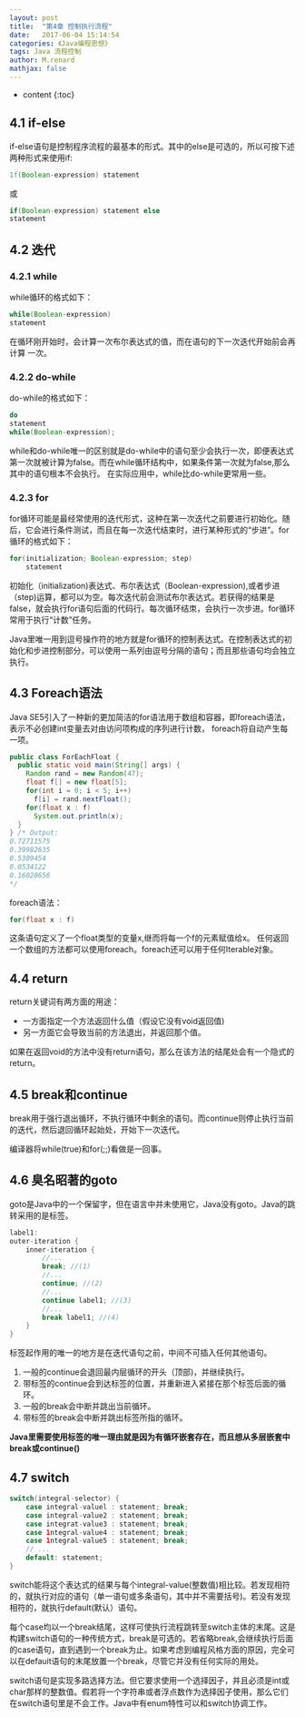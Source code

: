 ```yaml
---
layout: post
title:  "第4章 控制执行流程"
date:   2017-06-04 15:14:54
categories: 《Java编程思想》
tags: Java 流程控制
author: M.renard
mathjax: false
---
```


* content
{:toc}


## 4.1 if-else

if-else语句是控制程序流程的最基本的形式。其中的else是可选的，所以可按下述两种形式来使用if:
```java
1f(Boolean-expression) statement
```
或
```java
if(Boolean-expression) statement else
statement
```

## 4.2 迭代

### 4.2.1 while

while循环的格式如下：

```java
while(Boolean-expression) 
statement
```

在循环刚开始时，会计算一次布尔表达式的值，而在语句的下一次迭代开始前会再计算
一次。

### 4.2.2 do-while

do-while的格式如下：

```java
do
statement
while(Boolean-expression);
```

while和do-while唯一的区别就是do-while中的语句至少会执行一次，即便表达式第一次就被计算为false。而在while循环结构中，如果条件第一次就为false,那么其中的语句根本不会执行。 在实际应用中，while比do-while更常用一些。

### 4.2.3 for

for循环可能是最经常使用的迭代形式，这种在第一次迭代之前要进行初始化。随后，它会进行条件测试，而且在每一次迭代结束时，进行某种形式的“步进”。for循环的格式如下：

```java
for(initialization; Boolean-expression; step)
	statement
```

初始化（initialization)表达式、布尔表达式（Boolean-expression),或者步进（step)运算，都可以为空。每次迭代前会测试布尔表达式。若获得的结果是false，就会执行for语句后面的代码行。每次循环结朿，会执行一次步进。for循环常用于执行“计数”任务。

Java里唯一用到逗号操作符的地方就是for循环的控制表达式。在控制表达式的初始化和步进控制部分，可以使用一系列由逗号分隔的语句；而且那些语句均会独立执行。

## 4.3 Foreach语法

Java SE5引入了一种新的更加简洁的for语法用于数组和容器，即foreach语法，表示不必创建int变量去对由访问项构成的序列进行计数， foreach将自动产生每一项。

```java
public class ForEachFloat {
  public static void main(String[] args) {
    Random rand = new Random(47);
    float f[] = new float[5];
    for(int i = 0; i < 5; i++)
      f[i] = rand.nextFloat();
    for(float x : f)
      System.out.println(x);
  }
} /* Output:
0.72711575
0.39982635
0.5309454
0.0534122
0.16020656
*/
```

foreach语法：
```java
for(float x : f)
```
这条语句定义了一个float类型的变量x,继而将每一个f的元素赋值给x。
任何返回一个数组的方法都可以使用foreach。foreach还可以用于任何Iterable对象。

## 4.4 return

return关键词有两方面的用途：

* 一方面指定一个方法返回什么值（假设它没有void返回值)
* 另一方面它会导致当前的方法退出，并返回那个值。

如果在返回void的方法中没有return语句，那么在该方法的结尾处会有一个隐式的return。

## 4.5 break和continue

break用于强行退出循环，不执行循环中剩余的语句。而continue则停止执行当前的迭代，然后退回循环起始处，开始下一次迭代。

编译器将while(true)和for(;;)看做是一回事。

## 4.6 臭名昭著的goto

goto是Java中的一个保留字，但在语言中并未使用它，Java没有goto。Java的跳转采用的是标签。

```java
label1:
outer-iteration {
	inner-iteration {
		//...
		break; //(1)
		//...
		continue; //(2)
		//...
		continue label1; //(3)
		//...
		break label1; //(4)
	}
}
```

标签起作用的唯一的地方是在迭代语句之前，中间不可插入任何其他语句。

1. 一般的continue会退回最内层循环的开头（顶部)，并继续执行。
2. 带标签的continue会到达标签的位置，并重新进入紧接在那个标签后面的循环。
3. 一般的break会中断并跳出当前循环。
4. 带标签的break会中断并跳出标签所指的循环。

**Java里需要使用标签的唯一理由就是因为有循环嵌套存在，而且想从多层嵌套中break或continue()**

## 4.7 switch

```java
switch(integral-selector) { 
	case integral-valuel : statement; break; 
	case integral-value2 : statement; break; 
	case integrat-value3 : statement; break; 
	case 1ntegral-value4 : statement; break; 
	case 1ntegral-value5 : statement; break;
	// ...
	default: statement;
}
```

switch能将这个表达式的结果与每个integral-value(整数值)相比较。若发现相符的，就执行对应的语句（单一语句或多条语句，其中并不需要括号)。若没有发现相符的，就执行default(默认）语句。

每个case均以一个break结尾，这样可使执行流程跳转至switch主体的末尾。这是构建switch语句的一种传统方式，break是可选的。若省略break,会继续执行后面的case语句，直到遇到一个break为止。如果考虑到编程风格方面的原因，完全可以在defauit语句的末尾放置一个break，尽管它并没有任何实际的用处。

switch语句是实现多路选择方法。但它要求使用一个选择因子，并且必须是int或char那样的整数值。假若将一个字符串或者浮点数作为选择因子使用，那么它们在switch语句里是不会工作。Java中有enum特性可以和switch协调工作。























